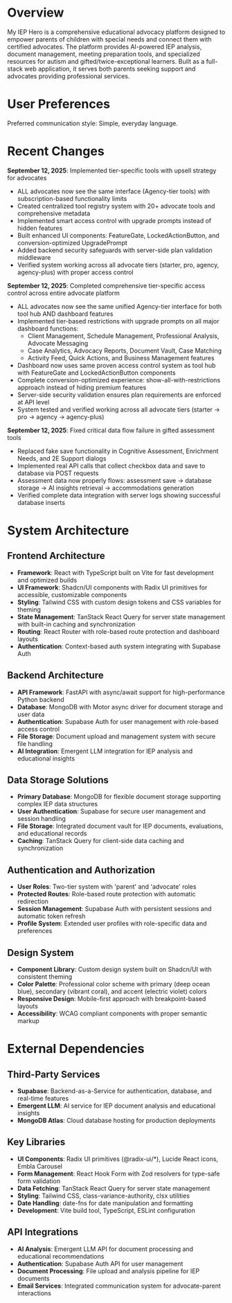 # Overview

My IEP Hero is a comprehensive educational advocacy platform designed to empower parents of children with special needs and connect them with certified advocates. The platform provides AI-powered IEP analysis, document management, meeting preparation tools, and specialized resources for autism and gifted/twice-exceptional learners. Built as a full-stack web application, it serves both parents seeking support and advocates providing professional services.

# User Preferences

Preferred communication style: Simple, everyday language.

# Recent Changes

**September 12, 2025**: Implemented tier-specific tools with upsell strategy for advocates
- ALL advocates now see the same interface (Agency-tier tools) with subscription-based functionality limits
- Created centralized tool registry system with 20+ advocate tools and comprehensive metadata
- Implemented smart access control with upgrade prompts instead of hidden features
- Built enhanced UI components: FeatureGate, LockedActionButton, and conversion-optimized UpgradePrompt
- Added backend security safeguards with server-side plan validation middleware
- Verified system working across all advocate tiers (starter, pro, agency, agency-plus) with proper access control

**September 12, 2025**: Completed comprehensive tier-specific access control across entire advocate platform
- ALL advocates now see the same unified Agency-tier interface for both tool hub AND dashboard features
- Implemented tier-based restrictions with upgrade prompts on all major dashboard functions:
  * Client Management, Schedule Management, Professional Analysis, Advocate Messaging
  * Case Analytics, Advocacy Reports, Document Vault, Case Matching
  * Activity Feed, Quick Actions, and Business Management features
- Dashboard now uses same proven access control system as tool hub with FeatureGate and LockedActionButton components
- Complete conversion-optimized experience: show-all-with-restrictions approach instead of hiding premium features
- Server-side security validation ensures plan requirements are enforced at API level
- System tested and verified working across all advocate tiers (starter → pro → agency → agency-plus)

**September 12, 2025**: Fixed critical data flow failure in gifted assessment tools
- Replaced fake save functionality in Cognitive Assessment, Enrichment Needs, and 2E Support dialogs
- Implemented real API calls that collect checkbox data and save to database via POST requests
- Assessment data now properly flows: assessment save → database storage → AI insights retrieval → accommodations generation
- Verified complete data integration with server logs showing successful database inserts

# System Architecture

## Frontend Architecture
- **Framework**: React with TypeScript built on Vite for fast development and optimized builds
- **UI Framework**: Shadcn/UI components with Radix UI primitives for accessible, customizable components
- **Styling**: Tailwind CSS with custom design tokens and CSS variables for theming
- **State Management**: TanStack React Query for server state management with built-in caching and synchronization
- **Routing**: React Router with role-based route protection and dashboard layouts
- **Authentication**: Context-based auth system integrating with Supabase Auth

## Backend Architecture
- **API Framework**: FastAPI with async/await support for high-performance Python backend
- **Database**: MongoDB with Motor async driver for document storage and user data
- **Authentication**: Supabase Auth for user management with role-based access control
- **File Storage**: Document upload and management system with secure file handling
- **AI Integration**: Emergent LLM integration for IEP analysis and educational insights

## Data Storage Solutions
- **Primary Database**: MongoDB for flexible document storage supporting complex IEP data structures
- **User Authentication**: Supabase for secure user management and session handling
- **File Storage**: Integrated document vault for IEP documents, evaluations, and educational records
- **Caching**: TanStack Query for client-side data caching and synchronization

## Authentication and Authorization
- **User Roles**: Two-tier system with 'parent' and 'advocate' roles
- **Protected Routes**: Role-based route protection with automatic redirection
- **Session Management**: Supabase Auth with persistent sessions and automatic token refresh
- **Profile System**: Extended user profiles with role-specific data and preferences

## Design System
- **Component Library**: Custom design system built on Shadcn/UI with consistent theming
- **Color Palette**: Professional color scheme with primary (deep ocean blue), secondary (vibrant coral), and accent (electric violet) colors
- **Responsive Design**: Mobile-first approach with breakpoint-based layouts
- **Accessibility**: WCAG compliant components with proper semantic markup

# External Dependencies

## Third-Party Services
- **Supabase**: Backend-as-a-Service for authentication, database, and real-time features
- **Emergent LLM**: AI service for IEP document analysis and educational insights
- **MongoDB Atlas**: Cloud database hosting for production deployments

## Key Libraries
- **UI Components**: Radix UI primitives (@radix-ui/*), Lucide React icons, Embla Carousel
- **Form Management**: React Hook Form with Zod resolvers for type-safe form validation
- **Data Fetching**: TanStack React Query for server state management
- **Styling**: Tailwind CSS, class-variance-authority, clsx utilities
- **Date Handling**: date-fns for date manipulation and formatting
- **Development**: Vite build tool, TypeScript, ESLint configuration

## API Integrations
- **AI Analysis**: Emergent LLM API for document processing and educational recommendations
- **Authentication**: Supabase Auth API for user management
- **Document Processing**: File upload and analysis pipeline for IEP documents
- **Email Services**: Integrated communication system for advocate-parent interactions